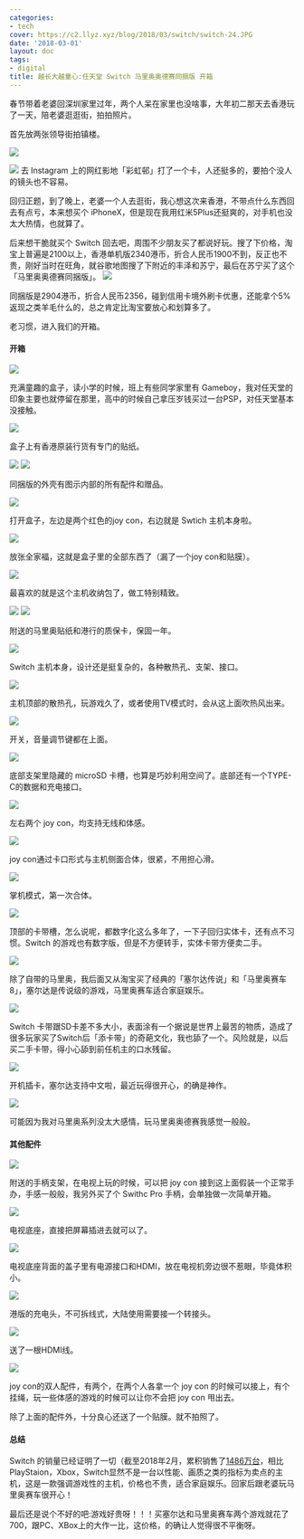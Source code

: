 ```yaml
---
categories:
- tech
cover: https://c2.llyz.xyz/blog/2018/03/switch/switch-24.JPG
date: '2018-03-01'
layout: doc
tags:
- digital
title: 越长大越童心:任天堂 Switch 马里奥奥德赛同捆版 开箱
---
```


春节带着老婆回深圳家里过年，两个人呆在家里也没啥事，大年初二那天去香港玩了一天，陪老婆逛逛街，拍拍照片。

首先放两张领导街拍镇楼。

![](https://c2.llyz.xyz/blog/2018/03/switch/hk-3.jpg)

![](https://c2.llyz.xyz/blog/2018/03/switch/hk-7.jpg) 去 Instagram 上的网红影地「彩虹邨」打了一个卡，人还挺多的，要拍个没人的镜头也不容易。

回归正题，到了晚上，老婆一个人去逛街，我心想这次来香港，不带点什么东西回去有点亏，本来想买个 iPhoneX，但是现在我用红米5Plus还挺爽的，对手机也没太大热情，也就算了。

后来想干脆就买个 Switch 回去吧，周围不少朋友买了都说好玩。搜了下价格，淘宝上普遍是2100以上，香港单机版2340港币，折合人民币1900不到，反正也不贵，刚好当时在旺角，就谷歌地图搜了下附近的丰泽和苏宁，最后在苏宁买了这个「马里奥奥德赛同捆版」。 ![](https://c2.llyz.xyz/blog/2018/03/switch/switch-34.JPG)

同捆版是2904港币，折合人民币2356，碰到信用卡境外刷卡优惠，还能拿个5%返现之类羊毛什么的，总之肯定比淘宝要放心和划算多了。

老习惯，进入我们的开箱。

#### 开箱

![](https://c2.llyz.xyz/blog/2018/03/switch/switch-2.JPG)

充满童趣的盒子，读小学的时候，班上有些同学家里有 Gameboy，我对任天堂的印象主要也就停留在那里，高中的时候自己拿压岁钱买过一台PSP，对任天堂基本没接触。

![](https://c2.llyz.xyz/blog/2018/03/switch/switch-3.JPG)

盒子上有香港原装行货有专门的贴纸。

![](https://c2.llyz.xyz/blog/2018/03/switch/switch-4.JPG) ![](https://c2.llyz.xyz/blog/2018/03/switch/switch-5.JPG)

同捆版的外壳有图示内部的所有配件和赠品。

![](https://c2.llyz.xyz/blog/2018/03/switch/switch-6.JPG)

打开盒子，左边是两个红色的joy con，右边就是 Swtich 主机本身啦。

![](https://c2.llyz.xyz/blog/2018/03/switch/switch-30.JPG)

放张全家福，这就是盒子里的全部东西了（漏了一个joy con和贴膜）。

![](https://c2.llyz.xyz/blog/2018/03/switch/switch-7.JPG)

最喜欢的就是这个主机收纳包了，做工特别精致。

![](https://c2.llyz.xyz/blog/2018/03/switch/switch-10.JPG) ![](https://c2.llyz.xyz/blog/2018/03/switch/switch-9.JPG)

附送的马里奥贴纸和港行的质保卡，保固一年。

![](https://c2.llyz.xyz/blog/2018/03/switch/switch-17.JPG)

Switch 主机本身，设计还是挺复杂的，各种散热孔、支架、接口。

![](https://c2.llyz.xyz/blog/2018/03/switch/switch-19.JPG)

​主机顶部的散热孔，玩游戏久了，或者使用TV模式时，会从这上面吹热风出来。

![](https://c2.llyz.xyz/blog/2018/03/switch/switch-20.JPG)

开关，音量调节键都在上面。

![](https://c2.llyz.xyz/blog/2018/03/switch/switch-32.JPG)

底部支架里隐藏的 microSD 卡槽，也算是巧妙利用空间了。底部还有一个TYPE-C的数据和充电接口。

![](https://c2.llyz.xyz/blog/2018/03/switch/switch-16.JPG)

左右两个 joy con，均支持无线和体感。

![](https://c2.llyz.xyz/blog/2018/03/switch/switch-21.JPG)

joy con通过卡口形式与主机侧面合体，很紧，不用担心滑。

![](https://c2.llyz.xyz/blog/2018/03/switch/switch-22.JPG)

掌机模式，第一次合体。

![](https://c2.llyz.xyz/blog/2018/03/switch/switch-25.JPG)

顶部的卡带槽，怎么说呢，都数字化这么多年了，一下子回归实体卡，还有点不习惯。Switch 的游戏也有数字版，但是不方便转手，实体卡带方便卖二手。

![](https://c2.llyz.xyz/blog/2018/03/switch/switch-24.JPG)

除了自带的马里奥，我后面又从淘宝买了经典的「塞尔达传说」和「马里奥赛车8」，塞尔达是传说级的游戏，马里奥赛车适合家庭娱乐。

![](https://c2.llyz.xyz/blog/2018/03/switch/switch-26.JPG)

Switch 卡带跟SD卡差不多大小，表面涂有一个据说是世界上最苦的物质，造成了很多玩家买了Switch后「添卡带」的奇葩文化，我也舔了一个。风险就是，以后买二手卡带，得小心舔到前任机主的口水残留。

![](https://c2.llyz.xyz/blog/2018/03/switch/switch-27.JPG)

开机插卡，塞尔达支持中文啦，最近玩得很开心，的确是神作。

![](https://c2.llyz.xyz/blog/2018/03/switch/switch-23.JPG)

可能因为我对马里奥系列没太大感情，玩马里奥奥德赛我感觉一般般。

#### 其他配件

![](https://c2.llyz.xyz/blog/2018/03/switch/switch-28.JPG)

附送的手柄支架，在电视上玩的时候，可以把 joy con 接到这上面假装一个正常手办，手感一般般，我另外买了个 Swithc Pro 手柄，会单独做一次简单开箱。

![](https://c2.llyz.xyz/blog/2018/03/switch/switch-29.JPG)

电视底座，直接把屏幕插进去就可以了。

![](https://c2.llyz.xyz/blog/2018/03/switch/switch-33.JPG)

电视底座背面的盖子里有电源接口和HDMI，放在电视机旁边很不惹眼，毕竟体积小。

![](https://c2.llyz.xyz/blog/2018/03/switch/switch-14.JPG)

港版的充电头，不可拆线式，大陆使用需要接一个转接头。

![](https://c2.llyz.xyz/blog/2018/03/switch/switch-13.JPG)

送了一根HDMI线。

![](https://c2.llyz.xyz/blog/2018/03/switch/switch-15.JPG)

joy con的双人配件，有两个，在两个人各拿一个 joy con 的时候可以接上，有个挂绳，玩一些体感的游戏的时候可以让你不会把 joy con 甩出去。

除了上面的配件外，十分良心还送了一个贴膜。就不拍照了。

#### 总结

Switch 的销量已经证明了一切（截至2018年2月，累积销售了[1486万台](https://tech.ifeng.com/a/20180201/44868029_0.shtml)，相比PlayStaion，Xbox，Switch显然不是一台以性能、画质之类的指标为卖点的主机，这是一款强调游戏性的主机，价格也不贵，适合家庭娱乐。回家后跟老婆玩马里奥赛车很开心！

最后还是说个不好的吧:游戏好贵呀！！！买塞尔达和马里奥赛车两个游戏就花了700，跟PC、XBox上的大作一比，这价格，的确让人觉得很不平衡呀。
